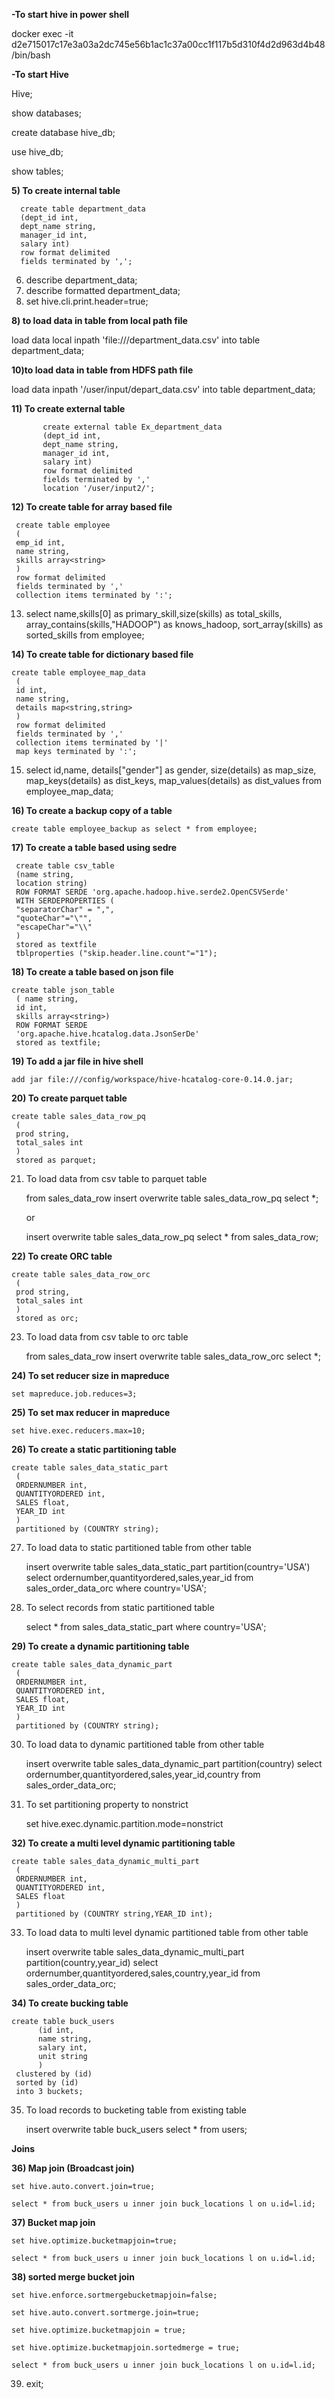**-To start hive in power shell**

docker exec -it d2e715017c17e3a03a2dc745e56b1ac1c37a00cc1f117b5d310f4d2d963d4b48 /bin/bash

**-To start Hive**

Hive;

show databases;

create database hive_db;

use hive_db;

show tables;

**5) To create internal table**

      create table department_data
      (dept_id int,
      dept_name string,
      manager_id int,
      salary int)
      row format delimited
      fields terminated by ',';
      
6) describe department_data;
7) describe formatted department_data;
8) set hive.cli.print.header=true;


**8) to load data in table from local path file**

   load data local inpath 'file:///department_data.csv' into table department_data;
   
**10)to load data in table from HDFS path file**

   load data inpath '/user/input/depart_data.csv' into table department_data;


**11) To create external table**

           create external table Ex_department_data
           (dept_id int,
           dept_name string,
           manager_id int,
           salary int)
           row format delimited
           fields terminated by ','
           location '/user/input2/';

**12) To create table for array based file**

     create table employee
     (
     emp_id int,
     name string,
     skills array<string>
     )
     row format delimited
     fields terminated by ','
     collection items terminated by ':';

13) select name,skills[0] as primary_skill,size(skills) as total_skills,
     array_contains(skills,"HADOOP") as knows_hadoop,
     sort_array(skills) as sorted_skills
     from employee;

**14) To create table for dictionary based file**

    create table employee_map_data
     (
     id int,
     name string,
     details map<string,string>
     )
     row format delimited
     fields terminated by ','
     collection items terminated by '|'
     map keys terminated by ':';

15) select id,name,
     details["gender"] as gender,
     size(details) as map_size,
     map_keys(details) as dist_keys,
     map_values(details) as dist_values
     from employee_map_data;

**16) To create a backup copy of a table**

    create table employee_backup as select * from employee;

**17) To create a table based using sedre**

     create table csv_table
     (name string,
     location string)
     ROW FORMAT SERDE 'org.apache.hadoop.hive.serde2.OpenCSVSerde'
     WITH SERDEPROPERTIES (
     "separatorChar" = ",",
     "quoteChar"="\"",
     "escapeChar"="\\"
     )
     stored as textfile
     tblproperties ("skip.header.line.count"="1");

**18) To create a table based on json file**

    create table json_table
     ( name string,
     id int,
     skills array<string>)
     ROW FORMAT SERDE
     'org.apache.hive.hcatalog.data.JsonSerDe'
     stored as textfile;

**19) To add a jar file in hive shell**

    add jar file:///config/workspace/hive-hcatalog-core-0.14.0.jar;

**20) To create parquet table**

    create table sales_data_row_pq
     (
     prod string,
     total_sales int
     )
     stored as parquet;

21) To load data from csv table to parquet table

    from sales_data_row insert overwrite table sales_data_row_pq select *;
    
    or
    
    insert overwrite table sales_data_row_pq select * from sales_data_row;
    

**22) To create ORC table**

    create table sales_data_row_orc
     (
     prod string,
     total_sales int
     )
     stored as orc;

23) To load data from csv table to orc table

    from sales_data_row insert overwrite table sales_data_row_orc select *;

**24) To set reducer size in mapreduce**

    set mapreduce.job.reduces=3;

**25) To set max reducer in mapreduce**

    set hive.exec.reducers.max=10;

**26) To create a static partitioning table**

    create table sales_data_static_part
     (
     ORDERNUMBER int,
     QUANTITYORDERED int,
     SALES float,
     YEAR_ID int
     )
     partitioned by (COUNTRY string);

27) To load data to static partitioned table from other table

    insert overwrite table sales_data_static_part partition(country='USA')
    select ordernumber,quantityordered,sales,year_id from sales_order_data_orc where country='USA';

28) To select records from static partitioned table
    
    select * from sales_data_static_part where country='USA';

**29) To create a dynamic partitioning table**

    create table sales_data_dynamic_part
     (
     ORDERNUMBER int,
     QUANTITYORDERED int,
     SALES float,
     YEAR_ID int
     )
     partitioned by (COUNTRY string);

30) To load data to dynamic partitioned table from other table
    
    insert overwrite table sales_data_dynamic_part partition(country)
    select ordernumber,quantityordered,sales,year_id,country from sales_order_data_orc;

31) To set partitioning property to nonstrict
    
    set hive.exec.dynamic.partition.mode=nonstrict

**32) To create a multi level dynamic partitioning table**

    create table sales_data_dynamic_multi_part
     (
     ORDERNUMBER int,
     QUANTITYORDERED int,
     SALES float
     )
     partitioned by (COUNTRY string,YEAR_ID int);

33) To load data to multi level dynamic partitioned table from other table
    
    insert overwrite table sales_data_dynamic_multi_part partition(country,year_id)
    select ordernumber,quantityordered,sales,country,year_id from sales_order_data_orc;

**34) To create bucking table**

    create table buck_users
          (id int,
          name string,
          salary int,
          unit string
          )
     clustered by (id)
     sorted by (id)
     into 3 buckets;

35) To load records to bucketing table from existing table
    
    insert overwrite table buck_users select * from users;

**Joins**

**36) Map join (Broadcast join)**

    set hive.auto.convert.join=true;
    
    select * from buck_users u inner join buck_locations l on u.id=l.id;

**37) Bucket map join**

    set hive.optimize.bucketmapjoin=true;
    
    select * from buck_users u inner join buck_locations l on u.id=l.id;

**38) sorted merge bucket join**

    set hive.enforce.sortmergebucketmapjoin=false;
    
    set hive.auto.convert.sortmerge.join=true;
    
    set hive.optimize.bucketmapjoin = true;
    
    set hive.optimize.bucketmapjoin.sortedmerge = true;
    
    select * from buck_users u inner join buck_locations l on u.id=l.id;

39) exit;
